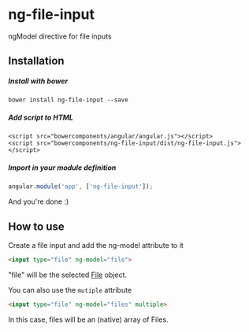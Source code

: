 # ng-file-input
ngModel directive for file inputs

## Installation

##### Install with bower

```
bower install ng-file-input --save
```

##### Add script to HTML

```
<script src="bowercomponents/angular/angular.js"></script>
<script src="bowercomponents/ng-file-input/dist/ng-file-input.js"></script>
````

##### Import in your module definition

```js
angular.module('app', ['ng-file-input']);
```

And you're done :)

## How to use

Create a file input and add the ng-model attribute to it
```html
<input type="file" ng-model="file">
```
"file" will be the selected [File](https://developer.mozilla.org/en-US/docs/Web/API/File) object.

You can also use the `mutiple` attribute
```html
<input type="file" ng-model="files" multiple>
```
In this case, files will be an (native) array of Files.
